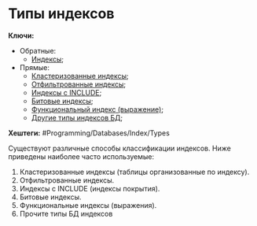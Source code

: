 
# Типы индексов

**Ключи:**
- Обратные:
	- [Индексы](db-index);
- Прямые:
	- [Кластеризованные индексы](db-index-types-clustered);
	- [Отфильтрованные индексы](db-index-types-filtered);
	- [Индексы с INCLUDE](db-index-types-include);
	- [Битовые индексы](db-index-types-bitmap);
	- [Функциональный индекс (выражение)](db-index-types-function-based);
	- [Другие типы индексов БД](db-index-types-other);

**Хештеги:** #Programming/Databases/Index/Types 

Существуют различные способы классификации индексов. Ниже приведены наиболее часто используемые:

1) Кластеризованные индексы (таблицы организованные по индексу).
2) Отфильтрованные индексы.
3) Индексы с INCLUDE (индексы покрытия).
4) Битовые индексы.
5) Функциональные индексы (выражения).
6) Прочите типы БД индексов

